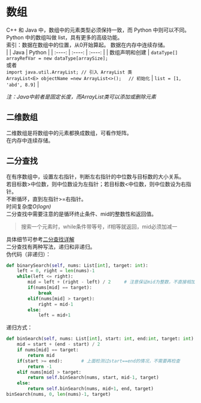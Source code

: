 # 数组
C++ 和 Java 中，数组中的元素类型必须保持一致，而 Python 中则可以不同。Python 中的数组叫做 list，具有更多的高级功能。  
索引：数据在数组中的位置，从0开始算起。
数据在内存中连续存储。  
|   | Java | Python |
| :----: | :----: | :----: |
| 数组声明和创建 | `dataType[] arrayRefVar = new dataType[arraySize];`<br>或者<br>`import java.util.ArrayList; // 引入 ArrayList 类`<br> `ArrayList<E> objectName =new ArrayList<>();　 // 初始化` | `list = [1, 'abd', 8.9]` |

*注：Java中前者是固定长度，而ArrayList类可以添加或删除元素*  

## 二维数组
二维数组是将数组中的元素都换成数组，可看作矩阵。  
在内存中连续存储。

## 二分查找
在有序数组中，设置左右指针，判断左右指针的中位数与目标数的大小关系。  
若目标数>中位数，则中位数设为左指针；若目标数<中位数，则中位数设为右指针。  
不断循环，直到左指针>=右指针。  
时间复杂度*O(logn)*  
二分查找中需要注意的是循环终止条件、mid的整数性和返回值。  
>搜索一个元素时，while条件带等号，if相等就返回，mid必须加减一  

具体细节可参考[二分查找详解](https://github.com/labuladong/fucking-algorithm/blob/master/%E7%AE%97%E6%B3%95%E6%80%9D%E7%BB%B4%E7%B3%BB%E5%88%97/%E4%BA%8C%E5%88%86%E6%9F%A5%E6%89%BE%E8%AF%A6%E8%A7%A3.md)  
二分查找有两种写法，递归和非递归。  
伪代码（非递归）：
```python
def binarySearch(self, nums: List[int], target: int):
    left = 0, right = len(nums)-1
    while(left <= right):
        mid = left + (right - left) / 2     # 注意保证mid为整数，不直接相加保证不溢出
        if(nums[mid] == target):
            break
        elif(nums[mid] > target):
            right = mid-1
        else:
            left = mid+1
```
递归方式：
```python
def binSearch(self, nums: List[int], start: int, end:int, target: int):
    mid = start + (end - start) / 2
    if nums[mid] == target:
        return mid
    if(start >= end):       # 上面检测过start==end的情况，不需要再检查
        return -1
    elif nums[mid] > target:
        return self.binSearch(nums, start, mid-1, target)
    else:
        return self.binSearch(nums, mid+1, end, target)
binSearch(nums, 0, len(nums)-1, target)
```
